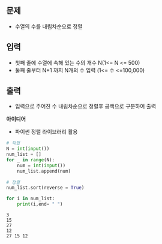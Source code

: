 ## 문제
- 수열의  수를 내림차순으로 정렬

## 입력
- 첫째 줄에 수열에 속해 있는 수의 개수 N(1<= N <= 500)
- 둘째 줄부터 N+1 까지 N개의 수 입력 (1<= 수 <=100,000)

## 출력
- 입력으로 주어진 수 내림차순으로 정렬후 공백으로 구분하여 출력

**아이디어**
- 파이썬 정렬 라이브러리 활용


```python
# 직접
N = int(input())
num_list = []
for _ in range(N):
    num = int(input())
    num_list.append(num)
    
# 정렬 
num_list.sort(reverse = True)

for i in num_list:
    print(i,end= " ")
```

    3
    15
    27
    12
    27 15 12 

